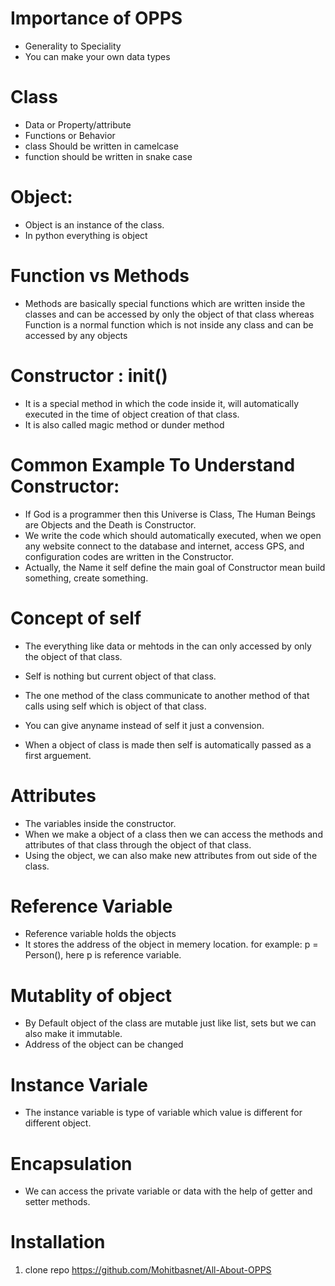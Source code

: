 # Importance of OPPS
* Generality to Speciality
* You can make your own data types

# Class
* Data or Property/attribute
* Functions or Behavior
* class Should be written in camelcase
* function should be written in snake case

# Object:
* Object is an instance of the class.
* In python everything is object


# Function vs Methods
* Methods are basically  special functions which are written inside the classes  and can be accessed by only the object of that class whereas Function is a normal function which is not inside any class and can be accessed by any objects

# Constructor : __init__()
* It is a special method in which the code inside it, will automatically executed in the time of object creation of that class.
* It is also called magic method or dunder method

# Common Example To Understand Constructor:
* If God is a programmer then this Universe is Class, The Human Beings are Objects and the Death is Constructor.
* We write the code which should automatically executed, when we open any website connect to the database and internet, access GPS, and configuration codes are written in the Constructor.
* Actually, the Name it self define the main goal of Constructor mean build something, create something.

# Concept of self
* The everything like data or mehtods in the can only accessed by only the object of that class.
* Self is nothing but  current object of that class.
* The one method of the class communicate to another method of that calls using self which is object of that class.
* You can give anyname instead of self it just a convension.

* When a object of class is made then self is automatically passed as a first arguement.

# Attributes
* The variables inside the constructor.
* When we make a object of a class then we can access the methods and attributes of that class through the object of that class.
* Using the object, we can also make new attributes from out side of the class.


# Reference Variable
* Reference variable holds the objects
* It stores the address of the object in memery location. for example: p = Person(), here p is reference variable.

# Mutablity of object
* By Default object of the class are mutable just like list, sets but we can also make it immutable.
* Address of the object can be changed

# Instance Variale
* The instance variable is type of variable which value is different for different object.

# Encapsulation
* We can access the private variable or data with the help of getter and setter methods.

# Installation
1. clone repo https://github.com/Mohitbasnet/All-About-OPPS
